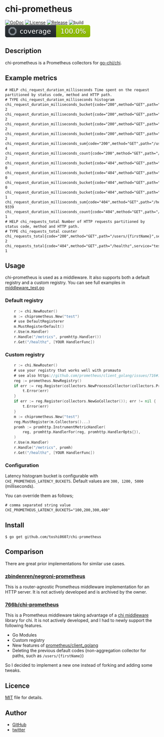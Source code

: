 # chi-prometheus

[![GoDoc](https://pkg.go.dev/badge/github.com/toshi0607/chi-prometheus.svg)](https://pkg.go.dev/github.com/toshi0607/chi-prometheus)
[![License](https://img.shields.io/github/license/toshi0607/chi-prometheus.svg?style=flat-square)](https://github.com/toshi0607/chi-prometheus/blob/master/LICENSE)
[![Release](https://img.shields.io/github/v/release/toshi0607/chi-prometheus?include_prereleases&style=flat-square)](https://github.com/toshi0607/chi-prometheus/releases)
![build](https://github.com/toshi0607/chi-prometheus/actions/workflows/test.yml/badge.svg)
![coverage](coverage.svg)

## Description

chi-prometheus is a Prometheus collectors for [go-chi/chi](https://github.com/go-chi/chi).

## Example metrics

```
# HELP chi_request_duration_milliseconds Time spent on the request partitioned by status code, method and HTTP path.
# TYPE chi_request_duration_milliseconds histogram
chi_request_duration_milliseconds_bucket{code="200",method="GET",path="/users/{firstName}",service="test",le="300"} 2
chi_request_duration_milliseconds_bucket{code="200",method="GET",path="/users/{firstName}",service="test",le="1200"} 2
chi_request_duration_milliseconds_bucket{code="200",method="GET",path="/users/{firstName}",service="test",le="5000"} 2
chi_request_duration_milliseconds_bucket{code="200",method="GET",path="/users/{firstName}",service="test",le="+Inf"} 2
chi_request_duration_milliseconds_sum{code="200",method="GET",path="/users/{firstName}",service="test"} 4
chi_request_duration_milliseconds_count{code="200",method="GET",path="/users/{firstName}",service="test"} 2
chi_request_duration_milliseconds_bucket{code="404",method="GET",path="/healthz",service="test",le="300"} 0
chi_request_duration_milliseconds_bucket{code="404",method="GET",path="/healthz",service="test",le="1200"} 0
chi_request_duration_milliseconds_bucket{code="404",method="GET",path="/healthz",service="test",le="5000"} 0
chi_request_duration_milliseconds_bucket{code="404",method="GET",path="/healthz",service="test",le="+Inf"} 1
chi_request_duration_milliseconds_sum{code="404",method="GET",path="/healthz",service="test"} 9339
chi_request_duration_milliseconds_count{code="404",method="GET",path="/healthz",service="test"} 1
# HELP chi_requests_total Number of HTTP requests partitioned by status code, method and HTTP path.
# TYPE chi_requests_total counter
chi_requests_total{code="200",method="GET",path="/users/{firstName}",service="test"} 2
chi_requests_total{code="404",method="GET",path="/healthz",service="test"} 1
```

## Usage

chi-prometheus is used as a middleware. It also supports both a default registry and a custom registry. You can see full examples in [middleware_test.go](middleware_test.go)

### Default registry

```go
    r := chi.NewRouter()
    m := chiprometheus.New("test")
    # use DefaultRegisterer
    m.MustRegisterDefault()
    r.Use(m.Handler)
    r.Handle("/metrics", promhttp.Handler())
    r.Get("/healthz", [YOUR HandlerFunc])
```

### Custom registry

```go
    r := chi.NewRouter()
    # use your registry that works well with promauto
    # see also https://github.com/prometheus/client_golang/issues/716#issuecomment-590282553
    reg := prometheus.NewRegistry()
    if err := reg.Register(collectors.NewProcessCollector(collectors.ProcessCollectorOpts{})); err != nil {
        t.Error(err)
    }
    if err := reg.Register(collectors.NewGoCollector()); err != nil {
        t.Error(err)
    }
    m := chiprometheus.New("test")
    reg.MustRegister(m.Collectors()...)
    promh := promhttp.InstrumentMetricHandler(
        reg, promhttp.HandlerFor(reg, promhttp.HandlerOpts{}),
    )
    r.Use(m.Handler)
    r.Handle("/metrics", promh)
    r.Get("/healthz", [YOUR HandlerFunc])
```

### Configuration

Latency histogram bucket is configurable with `CHI_PROMETHEUS_LATENCY_BUCKETS`. Default values are `300, 1200, 5000` (milliseconds).

You can override them as follows;

```shell
# comma separated string value
CHI_PROMETHEUS_LATENCY_BUCKETS="100,200,300,400"
```

## Install

```console
$ go get github.com/toshi0607/chi-prometheus
```

## Comparison

There are great prior implementations for similar use cases.

### [zbindenren/negroni-prometheus](https://github.com/zbindenren/negroni-prometheus)

This is a router-agnostic Prometheus middleware implementation for an HTTP server. It is not actively developed and is archived by the owner.

### [766b/chi-prometheus](https://github.com/766b/chi-prometheus)

This is a Prometheus middleware taking advantage of a [chi middleware](https://github.com/go-chi/chi/tree/master/middleware) library for chi. It is not actively developed, and I had to newly support the following features.

- Go Modules
- Custom registry
- New features of [prometheus/client_golang](https://github.com/prometheus/client_golang)
- Deleting the previous default codes (non-aggregation collector for paths, such as `/users/{firstName}`) 

So I decided to implement a new one instead of forking and adding some tweaks.

## Licence

[MIT](LICENSE) file for details.

## Author

* [GitHub](https://github.com/toshi0607)
* [twitter](https://twitter.com/toshi0607)
